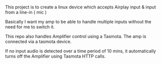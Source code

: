 This project is to create a linux device which accepts Airplay input & input from a line-in ( mic ) 

Basically I want my amp to be able to handle multiple inputs without the need for me to switch it. 

This repo also handles Amplifier control using a Tasmota. The amp is connected via a tasmota device.

If no input audio is detected over a time period of 10 mins, it automatically turns off the Amplifier using Tasmota HTTP calls.
